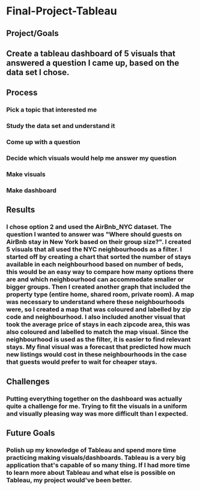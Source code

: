 # Final-Project-Tableau

## Project/Goals
## Create a tableau dashboard of 5 visuals that answered a question I came up, based on the data set I chose.

## Process
### Pick a topic that interested me
### Study the data set and understand it
### Come up with a question
### Decide which visuals would help me answer my question
### Make visuals
### Make dashboard

## Results
### I chose option 2 and used the AirBnb_NYC dataset. The question I wanted to answer was "Where should guests on AirBnb stay in New York based on their group size?". I created 5 visuals that all used the NYC neighbourhoods as a filter. I started off by creating a chart that sorted the number of stays available in each neighbourhood based on number of beds, this would be an easy way to compare how many options there are and which neighbourhood can accommodate smaller or bigger groups. Then I created another graph that included the property type (entire home, shared room, private room). A map was necessary to understand where these neighbourhoods were, so I created a map that was coloured and labelled by zip code and neighbourhood. I also included another visual that took the average price of stays in each zipcode area, this was also coloured and labelled to match the map visual. Since the neighbourhood is used as the filter, it is easier to find relevant stays. My final visual was a forecast that predicted how much new listings would cost in these neighbourhoods in the case that guests would prefer to wait for cheaper stays. 

## Challenges 
### Putting everything together on the dashboard was actually quite a challenge for me. Trying to fit the visuals in a uniform and visually pleasing way was more difficult than I expected.

## Future Goals
### Polish up my knowledge of Tableau and spend more time practicing making visuals/dashboards. Tableau is a very big application that's capable of so many thing. If I had more time to learn more about Tableau and what else is possible on Tableau, my project would've been better. 
